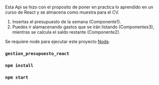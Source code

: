 Esta Api se hizo con el proposito de poner en practica lo aprendido en un curso de React y se almacena como muestra para el CV.
  1. Insertas el presupuesto de la semana (Componente1).
  2. Puedes ir alamacenando gastos que se irán listando (Componentes3), mientras se calcula el saldo restante (Componente2).
  
Se requiere node para ejecutar este proyecto [Node](https://nodejs.org/es/).
### `gestion_presupuesto_react`
### `npm install`
### `npm start`

